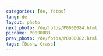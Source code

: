```yaml
---
categories: [de, fotos]
lang: de
layout: photo
next_photo: /de/fotos/P0000084.html
picname: P0000083
prev_photo: /de/fotos/P0000082.html
tags: [Bush, Grass]
---
```

